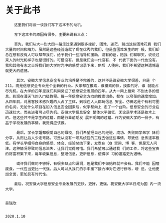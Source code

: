# 关于此书

        这里我们将谈一谈我们写下这本书的动机。

        写下这本书的原因有很多，主要来说有三点：

        首先，我们从大一到大四一路走过来遇到很多挫折、困难、迷茫，跳出这些困难花费 我们大量的时间和精力。虽然是这些经验造就了现在优秀的我们，但是当困难发生的时 候，我们却总在想有没有人可以帮帮我们，给予我们一些指导和援助，没有的话，陪我 们聊聊天，说说过来人的时光和样子也是很好的。可惜没有。但是我们这一代没有，不 代表下面的一代也没有。我和其他有志之士将我们的大学时光中的感受记录下来，供后 人使用，我们不希望这种遗憾造就更大的遗憾。

         其次，安徽大学信息安全专业的培养是不完善的，这并不是说安徽大学很差，只是 个 211，而是信息安全专业是个全新的行业。大家都在摸索，谁摸索的快，摸索的好，谁 就能占尽先机。在大学的四年里我们共同见证了信息安全发展的四年。从大一网上搜索 不到太多的信息，到现在漫天飞的入门级教程。每一年信息安全方向的搜索词条，都在 以夸张的速度增加。从四年前，对黑客技术感兴趣的人占了主体，到现在人人都玩信息 安全。仿佛这是个有利可图的名词，无论什么项目在加入信息安全因素后，似乎都向上 走了一个台阶。信息安全的行业在迅速壮大，而先进者可占尽先机。安徽大学信息安全 整体水平偏低，无论是学术还是技术上的。但这些并不是学生的过错，而是行业前期发 展不明朗的过错。作为安徽大学的一份子，有益于学校发展的事情，我觉得应该做。

         最后，学长学姐都很爱自己的母校，我们希望把自己的经验、成功、失败同学弟学 妹们分享，从而让后人少走弯路。可是从没有一项系统性的工程去做这些事情，导致信 息传递率极低。有学长学姐将自身的感受、体会、经验总结下来，发表在 QQ 空间、博 客，但是无人问津。这种情况导致的信息流失，让我们觉得可惜。我们希望可以通过我 们的工作，将这些宝贵的财富积累下来，每年收集信息，整理信息，更新信息，使得学 习的道路更为通畅。

         或许我们做的不够好，有很多缺点和漏洞，但是我们不做始终就不会有。我们不能 因噎废食，一代应当更比一代强。后人可以从我们的手中接下接力棒对它进行修改，增 进。让他更加全面，更加具有时代性。 

        最后，祝安徽大学信息安全专业发展的更快，更好，更强。祝安徽大学早日成为国 内一流大学。

                                                                                                                吴瑞欣

                                                                                                          2020.1.10

